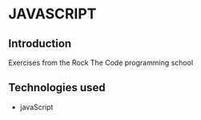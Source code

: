 

# JAVASCRIPT 

## Introduction
Exercises from the Rock The Code programming school

## Technologies used
- javaScript


